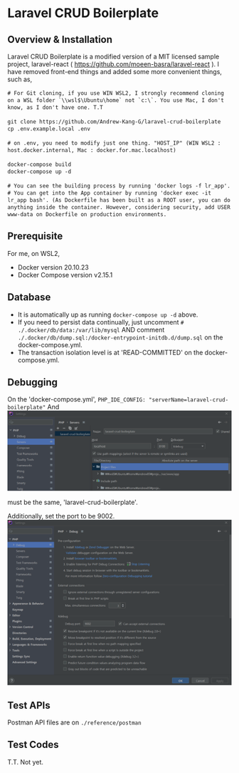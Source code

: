 # Laravel CRUD Boilerplate

## Overview & Installation

Laravel CRUD Boilerplate is a modified version of a MIT licensed sample project, laravel-react ( https://github.com/moeen-basra/laravel-react ).
I have removed front-end things and added some more convenient things, such as,

```shell
# For Git cloning, if you use WIN WSL2, I strongly recommend cloning on a WSL folder `\\wsl$\Ubuntu\home` not `c:\`. You use Mac, I don't know, as I don't have one. T.T

git clone https://github.com/Andrew-Kang-G/laravel-crud-boilerplate
cp .env.example.local .env

# on .env, you need to modify just one thing. "HOST_IP" (WIN WSL2 : host.docker.internal, Mac : docker.for.mac.localhost)

docker-compose build
docker-compose up -d

# You can see the building process by running 'docker logs -f lr_app'.
# You can get into the App container by running 'docker exec -it lr_app bash'. (As Dockerfile has been built as a ROOT user, you can do anything inside the container. However, considering security, add USER www-data on Dockerfile on production environments. 
```

## Prerequisite

For me, on WSL2,

- Docker version 20.10.23
- Docker Compose version v2.15.1

## Database

- It is automatically up as running `docker-compose up -d` above. 
- If you need to persist data continually, just uncomment `# ./.docker/db/data:/var/lib/mysql` AND comment `./.docker/db/dump.sql:/docker-entrypoint-initdb.d/dump.sql` on the docker-compose.yml.
- The transaction isolation level is at 'READ-COMMITTED' on the docker-compose.yml.

## Debugging
On the 'docker-compose.yml', 
`PHP_IDE_CONFIG: "serverName=laravel-crud-boilerplate"` And
![img.png](/reference/readme/img.png)

must be the same, 'laravel-crud-boilerplate'.

Additionally, set the port to be 9002.
![img2.png](/reference/readme/img2.png)

## Test APIs
Postman API files are on `./reference/postman`

## Test Codes

T.T. Not yet.



